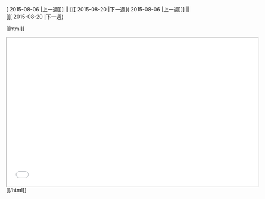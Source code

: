 [ 2015-08-06 |上一週]]] || [[[ 2015-08-20 |下一週]( 2015-08-06 |上一週]]] || [[[ 2015-08-20 |下一週)



[[html]]
<iframe src='<http://pad.hackingthursday.org>  ?showControls=true&showChat=true&showLineNumbers=true&useMonospaceFont=false' width=675 height=400></iframe>
[[/html]]